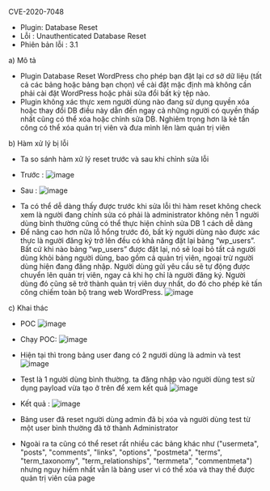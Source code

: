 CVE-2020-7048
- Plugin: Database Reset
- Lỗi : Unauthenticated Database Reset
- Phiên bản lỗi : 3.1 

a) Mô tả
- Plugin Database Reset WordPress cho phép bạn đặt lại cơ sở dữ liệu (tất cả các bảng hoặc bảng bạn chọn) về cài đặt mặc định mà không cần phải cài đặt WordPress hoặc phải sửa đổi bất kỳ tệp nào.
- Plugin không xác thực xem người dùng nào đang sử dụng quyền xóa hoặc thay đổi DB điều này dẫn đến ngay cả những người có quyền thấp nhất cũng có thể xóa hoặc chỉnh sửa DB. Nghiêm trọng hơn là kẻ tấn công có thể xóa quản trị viên và đưa mình lên làm quản trị viên

b) Hàm xử lý bị lỗi
- Ta so sánh hàm xử lý reset trước và sau khi chỉnh sửa lỗi
+ Trước :
![image](https://github.com/Manh130902/wordpress/assets/93723285/6a585bb5-d9c8-47a2-87ec-2cc0edb1623f)
 
+ Sau :
![image](https://github.com/Manh130902/wordpress/assets/93723285/50d1477d-b6ec-4622-9813-568d85e147c3)
 
- Ta có thể dễ dàng thấy được trước khi sửa lỗi thì hàm reset không check xem là người đang chỉnh sửa có phải là administrator không nên 1 người dùng bình thường cũng có thể thực hiện chỉnh sửa DB 1 cách dễ dàng
- Để nâng cao hơn nữa lỗ hổng trước đó, bất kỳ người dùng nào được xác thực là người đăng ký trở lên đều có khả năng đặt lại bảng “wp_users”. Bất cứ khi nào bảng “wp_users” được đặt lại, nó sẽ loại bỏ tất cả người dùng khỏi bảng người dùng, bao gồm cả quản trị viên, ngoại trừ người dùng hiện đang đăng nhập. Người dùng gửi yêu cầu sẽ tự động được chuyển lên quản trị viên, ngay cả khi họ chỉ là người đăng ký. Người dùng đó cũng sẽ trở thành quản trị viên duy nhất, do đó cho phép kẻ tấn công chiếm toàn bộ trang web WordPress.
![image](https://github.com/Manh130902/wordpress/assets/93723285/0796279f-ff07-4710-94c1-5827ca80df8f)
 

c) Khai thác
- POC
![image](https://github.com/Manh130902/wordpress/assets/93723285/eb8e6ff7-40eb-4e88-b2b5-6089394079bb)
 
- Chạy POC:
![image](https://github.com/Manh130902/wordpress/assets/93723285/0e28892c-44da-49a9-9f84-8a234b22e584)
 
- Hiện tại thì trong bảng user đang có 2 ngưới dùng là admin và test
![image](https://github.com/Manh130902/wordpress/assets/93723285/fe5c0edc-42e5-461d-aa71-e3b4fa5c7789)
 
- Test là 1 người dùng bình thường. ta đăng nhập vào người dùng test sử dụng payload vừa tạo ở trên để xem kết quả
![image](https://github.com/Manh130902/wordpress/assets/93723285/93421c7d-93c2-4907-9650-14c62c4b6cf0)
 
- Kết quả :
![image](https://github.com/Manh130902/wordpress/assets/93723285/fbee2ca1-55c8-45df-af0a-a106ea98ca9e)
 
- Bảng user đã reset người dùng admin đã bị xóa và người dùng test từ một user bình thường đã tở thành Administrator
- Ngoài ra ta cũng có thể reset rất nhiều các bảng khác như ("usermeta", "posts", "comments", "links", "options", "postmeta", "terms", "term_taxonomy", "term_relationships", "termmeta", "commentmeta") nhưng nguy hiểm nhất vẫn là bảng user vì có thể xóa và thay thế được quản trị viên của page
